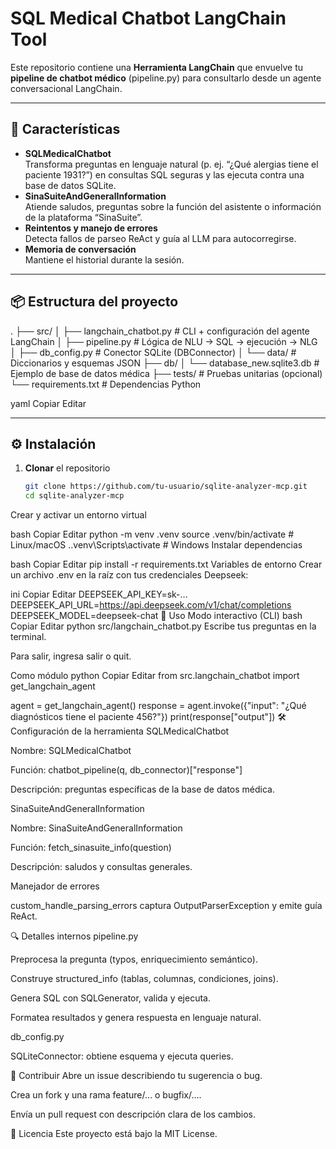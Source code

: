 # SQL Medical Chatbot LangChain Tool

Este repositorio contiene una **Herramienta LangChain** que envuelve tu **pipeline de chatbot médico** (pipeline.py) para consultarlo desde un agente conversacional LangChain.

---

## 🚀 Características

- **SQLMedicalChatbot**  
  Transforma preguntas en lenguaje natural (p. ej. “¿Qué alergias tiene el paciente 1931?”) en consultas SQL seguras y las ejecuta contra una base de datos SQLite.
- **SinaSuiteAndGeneralInformation**  
  Atiende saludos, preguntas sobre la función del asistente o información de la plataforma “SinaSuite”.
- **Reintentos y manejo de errores**  
  Detecta fallos de parseo ReAct y guía al LLM para autocorregirse.
- **Memoria de conversación**  
  Mantiene el historial durante la sesión.

---

## 📦 Estructura del proyecto

.
├── src/
│ ├── langchain_chatbot.py # CLI + configuración del agente LangChain
│ ├── pipeline.py # Lógica de NLU → SQL → ejecución → NLG
│ ├── db_config.py # Conector SQLite (DBConnector)
│ └── data/ # Diccionarios y esquemas JSON
├── db/
│ └── database_new.sqlite3.db # Ejemplo de base de datos médica
├── tests/ # Pruebas unitarias (opcional)
└── requirements.txt # Dependencias Python

yaml
Copiar
Editar

---

## ⚙️ Instalación

1. **Clonar** el repositorio  
   ```bash
   git clone https://github.com/tu-usuario/sqlite-analyzer-mcp.git
   cd sqlite-analyzer-mcp
Crear y activar un entorno virtual

bash
Copiar
Editar
python -m venv .venv
source .venv/bin/activate   # Linux/macOS
.\.venv\Scripts\activate    # Windows
Instalar dependencias

bash
Copiar
Editar
pip install -r requirements.txt
Variables de entorno
Crear un archivo .env en la raíz con tus credenciales Deepseek:

ini
Copiar
Editar
DEEPSEEK_API_KEY=sk-…
DEEPSEEK_API_URL=https://api.deepseek.com/v1/chat/completions
DEEPSEEK_MODEL=deepseek-chat
🎯 Uso
Modo interactivo (CLI)
bash
Copiar
Editar
python src/langchain_chatbot.py
Escribe tus preguntas en la terminal.

Para salir, ingresa salir o quit.

Como módulo
python
Copiar
Editar
from src.langchain_chatbot import get_langchain_agent

agent = get_langchain_agent()
response = agent.invoke({"input": "¿Qué diagnósticos tiene el paciente 456?"})
print(response["output"])
🛠 Configuración de la herramienta
SQLMedicalChatbot

Nombre: SQLMedicalChatbot

Función: chatbot_pipeline(q, db_connector)["response"]

Descripción: preguntas específicas de la base de datos médica.

SinaSuiteAndGeneralInformation

Nombre: SinaSuiteAndGeneralInformation

Función: fetch_sinasuite_info(question)

Descripción: saludos y consultas generales.

Manejador de errores

custom_handle_parsing_errors captura OutputParserException y emite guía ReAct.

🔍 Detalles internos
pipeline.py

Preprocesa la pregunta (typos, enriquecimiento semántico).

Construye structured_info (tablas, columnas, condiciones, joins).

Genera SQL con SQLGenerator, valida y ejecuta.

Formatea resultados y genera respuesta en lenguaje natural.

db_config.py

SQLiteConnector: obtiene esquema y ejecuta queries.

🤝 Contribuir
Abre un issue describiendo tu sugerencia o bug.

Crea un fork y una rama feature/… o bugfix/….

Envía un pull request con descripción clara de los cambios.

📄 Licencia
Este proyecto está bajo la MIT License.
